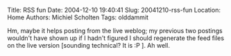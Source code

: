 Title: RSS fun
Date: 2004-12-10 19:40:41
Slug: 20041210-rss-fun
Location: Home
Authors: Michiel Scholten
Tags: olddammit

<p>Hm, maybe it helps posting from the live weblog; my previous two postings wouldn't have shown up if I hadn't figured I should regenerate the feed files on the live version [sounding technical? It is :P ]. Ah well.</p>